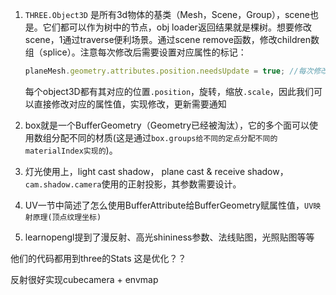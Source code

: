 1. `THREE.Object3D` 是所有3d物体的基类（Mesh，Scene，Group），scene也是。它们都可以作为树中的节点，obj loader返回结果就是棵树。想要修改scene，1通过traverse便利场景。通过scene remove函数，修改children数组（splice）。注意每次修改后需要设置对应属性的标记：

   ```js
   planeMesh.geometry.attributes.position.needsUpdate = true; //每次修改后更新位置
   ```

   每个object3D都有其对应的位置`.position`，旋转，缩放`.scale`，因此我们可以直接修改对应的属性值，实现修改，更新需要通知

2. box就是一个BufferGeometry（Geometry已经被淘汰），它的多个面可以使用数组分配不同的材质(这是通过`box.groups给不同的定点分配不同的materialIndex实现的`)。
3. 灯光使用上，light cast shadow， plane cast & receive shadow，`cam.shadow.camera`使用的正射投影，其参数需要设计。
4. UV一节中简述了怎么使用BufferAttribute给BufferGeometry赋属性值，`UV映射原理(顶点纹理坐标)`

5. learnopengl提到了漫反射、高光shininess参数、法线贴图，光照贴图等等



他们的代码都用到three的Stats 这是优化？？

反射很好实现cubecamera + envmap